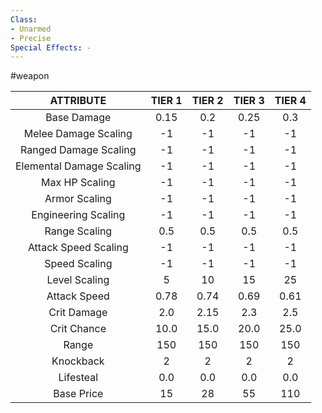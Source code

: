 ```yaml
---
Class:
- Unarmed
- Precise
Special Effects: -
---
```

#weapon

| **ATTRIBUTE**| **TIER 1**| **TIER 2**| **TIER 3**| **TIER 4** |
| :---: | :---: | :---: | :---: | :---:  |
| Base Damage | 0.15   | 0.2   | 0.25   | 0.3  |
| Melee Damage Scaling | -1   | -1   | -1   | -1  |
| Ranged Damage Scaling | -1   | -1   | -1   | -1  |
| Elemental Damage Scaling | -1   | -1   | -1   | -1  |
| Max HP Scaling | -1   | -1   | -1   | -1  |
| Armor Scaling | -1   | -1   | -1   | -1  |
| Engineering Scaling | -1   | -1   | -1   | -1  |
| Range Scaling | 0.5   | 0.5   | 0.5   | 0.5  |
| Attack Speed Scaling | -1   | -1   | -1   | -1  |
| Speed Scaling | -1   | -1   | -1   | -1  |
| Level Scaling | 5   | 10   | 15   | 25  |
| Attack Speed | 0.78   | 0.74   | 0.69   | 0.61  |
| Crit Damage | 2.0   | 2.15   | 2.3   | 2.5  |
| Crit Chance | 10.0   | 15.0   | 20.0   | 25.0  |
| Range | 150   | 150   | 150   | 150  |
| Knockback | 2   | 2   | 2   | 2  |
| Lifesteal | 0.0   | 0.0   | 0.0   | 0.0  |
| Base Price | 15   | 28   | 55   | 110  |

